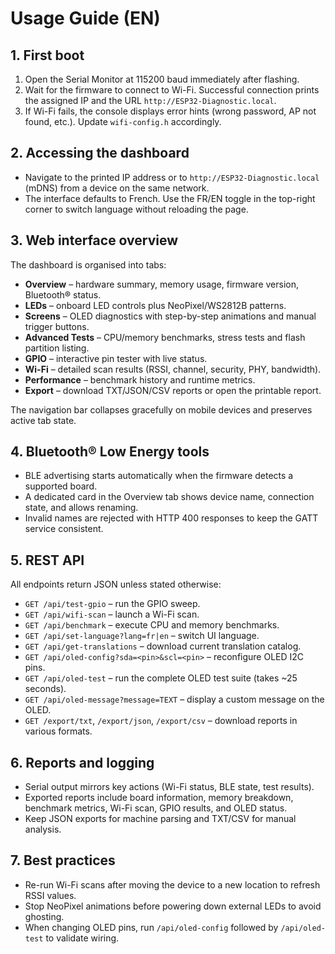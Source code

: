 # Usage Guide (EN)

## 1. First boot
1. Open the Serial Monitor at 115200 baud immediately after flashing.
2. Wait for the firmware to connect to Wi-Fi. Successful connection prints the assigned IP and the URL `http://ESP32-Diagnostic.local`.
3. If Wi-Fi fails, the console displays error hints (wrong password, AP not found, etc.). Update `wifi-config.h` accordingly.

## 2. Accessing the dashboard
- Navigate to the printed IP address or to `http://ESP32-Diagnostic.local` (mDNS) from a device on the same network.
- The interface defaults to French. Use the FR/EN toggle in the top-right corner to switch language without reloading the page.

## 3. Web interface overview
The dashboard is organised into tabs:
- **Overview** – hardware summary, memory usage, firmware version, Bluetooth® status.
- **LEDs** – onboard LED controls plus NeoPixel/WS2812B patterns.
- **Screens** – OLED diagnostics with step-by-step animations and manual trigger buttons.
- **Advanced Tests** – CPU/memory benchmarks, stress tests and flash partition listing.
- **GPIO** – interactive pin tester with live status.
- **Wi-Fi** – detailed scan results (RSSI, channel, security, PHY, bandwidth).
- **Performance** – benchmark history and runtime metrics.
- **Export** – download TXT/JSON/CSV reports or open the printable report.

The navigation bar collapses gracefully on mobile devices and preserves active tab state.

## 4. Bluetooth® Low Energy tools
- BLE advertising starts automatically when the firmware detects a supported board.
- A dedicated card in the Overview tab shows device name, connection state, and allows renaming.
- Invalid names are rejected with HTTP 400 responses to keep the GATT service consistent.

## 5. REST API
All endpoints return JSON unless stated otherwise:
- `GET /api/test-gpio` – run the GPIO sweep.
- `GET /api/wifi-scan` – launch a Wi-Fi scan.
- `GET /api/benchmark` – execute CPU and memory benchmarks.
- `GET /api/set-language?lang=fr|en` – switch UI language.
- `GET /api/get-translations` – download current translation catalog.
- `GET /api/oled-config?sda=<pin>&scl=<pin>` – reconfigure OLED I2C pins.
- `GET /api/oled-test` – run the complete OLED test suite (takes ~25 seconds).
- `GET /api/oled-message?message=TEXT` – display a custom message on the OLED.
- `GET /export/txt`, `/export/json`, `/export/csv` – download reports in various formats.

## 6. Reports and logging
- Serial output mirrors key actions (Wi-Fi status, BLE state, test results).
- Exported reports include board information, memory breakdown, benchmark metrics, Wi-Fi scan, GPIO results, and OLED status.
- Keep JSON exports for machine parsing and TXT/CSV for manual analysis.

## 7. Best practices
- Re-run Wi-Fi scans after moving the device to a new location to refresh RSSI values.
- Stop NeoPixel animations before powering down external LEDs to avoid ghosting.
- When changing OLED pins, run `/api/oled-config` followed by `/api/oled-test` to validate wiring.
